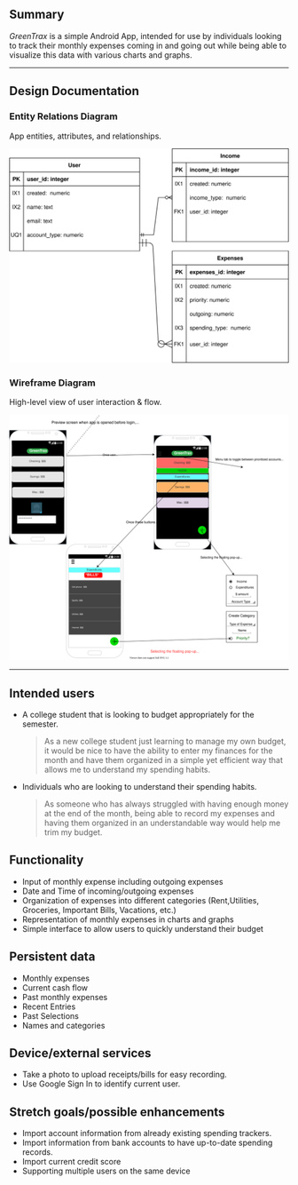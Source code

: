 ## Summary

_GreenTrax_ is a simple Android App, intended for use by individuals looking to track their monthly expenses coming in and going out while being able to visualize this data with various charts and graphs.

---

## Design Documentation



### Entity Relations Diagram 
App entities, attributes, and relationships.



[![ERD](images/greentrax-erd.svg)](pdf/greentrax-erd.pdf)




### Wireframe Diagram
High-level view of user interaction & flow.



[![Wireframe Diagram](images/greentrax-wireframe.svg)](pdf/greentrax-wireframe.pdf)

---

## Intended users

- A college student that is looking to budget appropriately for the semester.

  > As a new college student just learning to manage my own budget, it would be nice to have the ability to enter my finances for the month and have them organized in a simple yet efficient way that allows me to understand my spending habits. 

- Individuals who are looking to understand their spending habits.

  > As someone who has always struggled with having enough money at the end of the month, being able to record my expenses and having them organized in an understandable way would help me trim my budget.  


## Functionality

- Input of monthly expense including outgoing expenses
- Date and Time of incoming/outgoing expenses
- Organization of expenses into different categories (Rent,Utilities, Groceries, Important Bills, Vacations, etc.)
- Representation of monthly expenses in charts and graphs
- Simple interface to allow users to quickly understand their budget



## Persistent data

- Monthly expenses
- Current cash flow
- Past monthly expenses
- Recent Entries
- Past Selections
- Names and categories

## Device/external services

- Take a photo to upload receipts/bills for easy recording.
- Use Google Sign In to identify current user.



## Stretch goals/possible enhancements 

- Import account information from already existing spending trackers.
- Import information from bank accounts to have up-to-date spending records.
- Import current credit score 
- Supporting multiple users on the same device

